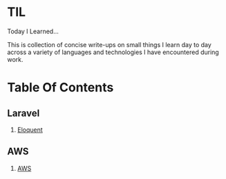 # TIL

Today I Learned...

This is collection of concise write-ups on small things I learn day to day across a
variety of languages and technologies I have encountered during work.


# Table Of Contents
## Laravel <br>
  1. [Eloquent](https://github.com/jxhnpxxl-nxbxpxrx/TIL/blob/main/Laravel/Eloquent.md)

## AWS <br>
  1. [AWS]()